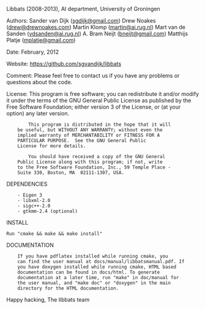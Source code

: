
   Libbats (2008-2013), AI department, University of Groningen
 
   Authors: 	Sander van Dijk (sgdijk@gmail.com)
                Drew Noakes (drew@drewnoakes.com)
                Martin Klomp (martin@ai.rug.nl)
 		Mart van de Sanden (vdsanden@ai.rug.nl)
 		A. Bram Neijt (bneijt@gmail.com)
 		Matthijs Platje (mplatje@gmail.com)
 
   Date: 	February, 2012
 
   Website:	https://github.com/sgvandijk/libbats
 
   Comment:	Please feel free to contact us if you have any 
 		problems or questions about the code.
 
 
   License: 	This program is free software; you can redistribute 
 		it and/or modify it under the terms of the GNU General
 		Public License as published by the Free Software 
 		Foundation; either version 3 of the License, or (at 
 		your option) any later version.
 
    		This program is distributed in the hope that it will
 		be useful, but WITHOUT ANY WARRANTY; without even the
 		implied warranty of MERCHANTABILITY or FITNESS FOR A
 		PARTICULAR PURPOSE.  See the GNU General Public
 		License for more details.
 
    		You should have received a copy of the GNU General
 		Public License along with this program; if not, write
 		to the Free Software Foundation, Inc., 59 Temple Place - 
 		Suite 330, Boston, MA  02111-1307, USA.
 
DEPENDENCIES

        - Eigen 3
        - libxml-2.0
        - sigc++-2.0
        - gtkmm-2.4 (optional)

INSTALL

	Run "cmake && make && make install"

DOCUMENTATION

        If you have pdflatex installed while running cmake, you
        can find the user manual at docs/manual/libbatsmanual.pdf. If
        you have doxygen installed while running cmake, HTML based
        documentation can be found in docs/html. To generate
        documentation at a later time, run "make" in doc/manual for
        the user manual, and "make doc" or "doxygen" in the main
        directory for the HTML documentation.


Happy hacking,
  The libbats team

